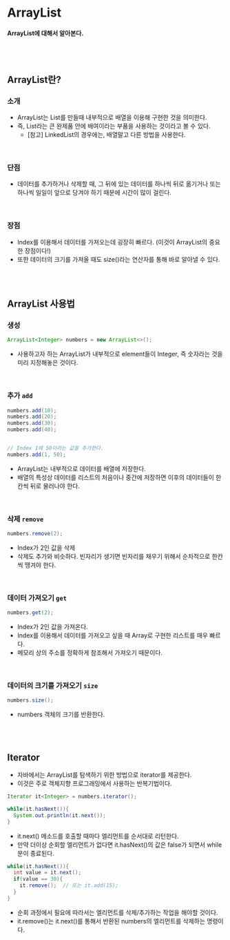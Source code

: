 # ArrayList
#### ArrayList에 대해서 알아본다.


<br>
<br>

## ArrayList란?
### 소개
- ArrayList는 List를 만들때 내부적으로 배열을 이용해 구현한 것을 의미한다.
- 즉, List라는 큰 완제품 안에 배여이라는 부품을 사용하는 것이라고 볼 수 있다.
  - [참고] LinkedList의 경우에는, 배열말고 다른 방법을 사용한다.

<br>

### 단점
- 데이터를 추가하거나 삭제할 때, 그 뒤에 있는 데이터를 하나씩 뒤로 옮기거나 또는 하나씩 일일이 앞으로 당겨야 하기 때문에 시간이 많이 걸린다.

<br>

### 장점
- Index를 이용해서 데이터를 가져오는데 굉장히 빠르다. (이것이 ArrayList의 중요한 장점이다!)
- 또한 데이터의 크기를 가져올 때도 size()라는 연산자를 통해 바로 알아낼 수 있다.

<br>
<br>


## ArrayList 사용법

### 생성
```java
ArrayList<Integer> numbers = new ArrayList<>();
```
- 사용하고자 하는 ArrayList가 내부적으로 element들이 Integer, 즉 숫자라는 것을 미리 지정해놓은 것이다.

<br>

### 추가 `add`
```java
numbers.add(10);
numbers.add(20);
numbers.add(30);
numbers.add(40);


// Index 1에 50이라는 값을 추가한다.
numbers.add(1, 50);
```
- ArrayList는 내부적으로 데이터를 배열에 저장한다.
- 배열의 특성상 데이터를 리스트의 처음이나 중간에 저장하면 이후의 데이터들이 한칸씩 뒤로 물러나야 한다.


<br>

### 삭제 `remove`
```java
numbers.remove(2);
```
- Index가 2인 값을 삭제
- 삭제도 추가와 비슷하다. 빈자리가 생기면 빈자리를 채우기 위해서 순차적으로 한칸씩 땡겨야 한다.

<br>

### 데이터 가져오기 `get`
```java
numbers.get(2);
```
- Index가 2인 값을 가져온다.
- Index를 이용해서 데이터를 가져오고 싶을 때 Array로 구현한 리스트를 매우 빠르다.
- 메모리 상의 주소를 정확하게 참조해서 가져오기 때문이다.

<br>

### 데이터의 크기를 가져오기 `size`
```java
numbers.size();
```
- numbers 객체의 크기를 반환한다.


<br>
<br>


## Iterator
- 자바에서는 ArrayList를 탐색하기 위한 방법으로 iterator를 제공한다.
- 이것은 주로 객체지향 프로그래밍에서 사용하는 반복기법이다.

```java
Iterator it<Integer> = numbers.iterator();

while(it.hasNext()){
  System.out.println(it.next());
}
```

- it.next() 메소드를 호출할 때마다 엘리먼트를 순서대로 리턴한다.
- 만약 더이상 순회할 엘리먼트가 없다면 it.hasNext()의 값은 false가 되면서 while문이 종료된다.


```java
while(it.hasNext()){
  int value = it.next();
  if(value == 30){
    it.remove();  // 또는 it.add(15);
  }
}
```
- 순회 과정에서 필요에 따라서는 엘리먼트를 삭제/추가하는 작업을 해야할 것이다.
- it.remove()는 it.next()를 통해서 반환된 numbers의 엘리먼트를 삭제하는 명령이다.
